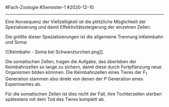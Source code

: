 #Fach-Zoologie  #Semester-1 #2020-12-10

---

Eine Konsequenz der Viellzelligkeit ist die plötzliche Möglichkeit der Spezialisierung und damit Effektivitätssteigerung der einzelnen Zellen.

Die größte dieser Spezialisierungen ist die allgemeine Trennung inKeimbahn und Soma:

![[Keimbahn - Soma bei Schwanzlurchen.png]].

Die somatischen Zellen, tragen die Aufgabe, das überleben der Keimbahnzellen so lange zu sichern, damit diese durch Fortpflanzung neue Organismen bilden könnnen. Die Keimbahnzellen eines Tieres der $F_1$ Generation stammen also direkt von denen der $P$ Generation eines Experimentes ab.

Für die somatischen Zellen ist dies nicht der Fall, ihre Tochterzellen sterben spätestens mit dem Tod des Tieres komplett ab.